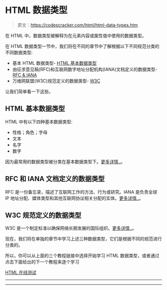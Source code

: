 # HTML 数据类型

> 原文：<https://codescracker.com/html/html-data-types.htm>

在 HTML 中，数据类型被解释为在元素内容或属性值中使用的数据类型。

在 HTML 数据类型一节中，我们将在不同的章节中了解根据以下不同规范分类的不同数据类型:

*   基本 HTML 数据类型- [HTML 基本数据类型](/html/html-basic-data-types.htm)
*   由征求意见稿(RFC)和互联网数字地址分配机构(IANA)文档定义的数据类型- [RFC & IANA](/html/html-rfc-iana-data.htm)
*   万维网联盟(W3C)规范定义的数据类型- [W3C](/html/html-w3c-data.htm)

让我们简单看一下这些。

## HTML 基本数据类型

HTML 中有以下四种基本数据类型:

*   性格；角色；字母
*   文本
*   名字
*   数字

因为最常用的数据类型被分类在基本数据类型下。[更多详情..](/html/html-basic-data-types.htm)。

## RFC 和 IANA 文档定义的数据类型

RFC 是一份备忘录，描述了互联网工作的方法、行为或研究。IANA 是负责全球 IP 地址分配、媒体类型和其他互联网协议相关分配的实体。[更多详情..](/html/html-rfc-iana-data.htm)。

## W3C 规范定义的数据类型

W3C 是一个制定标准以确保网络长期发展的国际组织。[更多详情..](/html/html-w3c-data.htm)。

现在，我们将在单独的章节中学习上述三种数据类型，它们是根据不同的规范进行分类的。

所以，你可以从上面的三个教程链接中选择开始学习 HTML 数据类型，或者通过点击下面给出的下一个教程来逐个学习

[HTML 在线测试](/exam/showtest.php?subid=4)

* * *

* * *